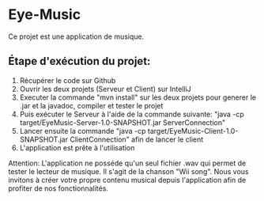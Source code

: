 # Eye-Music

Ce projet est une application de musique.

## Étape d'exécution du projet:
1) Récupérer le code sur Github
2) Ouvrir les deux projets (Serveur et Client) sur IntelliJ
3) Executer la commande "mvn install" sur les deux projets pour generer le .jar et la javadoc, compiler et tester le projet
4) Puis exécuter le Serveur à l'aide de la commande suivante: "java -cp target/EyeMusic-Server-1.0-SNAPSHOT.jar ServerConnection"
5) Lancer ensuite la commande "java -cp target/EyeMusic-Client-1.0-SNAPSHOT.jar ClientConnection" afin de lancer le client
6) L'application est prête à l'utilisation

Attention: L'application ne posséde qu'un seul fichier .wav qui permet de tester le lecteur de musique. Il s'agit de la chanson "Wii song".
Nous vous invitons à créer votre propre contenu musical depuis l'application afin de profiter de nos fonctionnalités.
